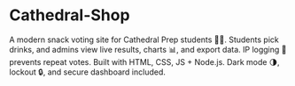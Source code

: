 # Cathedral-Shop
A modern snack voting site for Cathedral Prep students 🧃🍫. Students pick drinks, and admins view live results, charts 📊, and export data. IP logging 🔐 prevents repeat votes. Built with HTML, CSS, JS + Node.js. Dark mode 🌗, lockout 🔒, and secure dashboard included.
